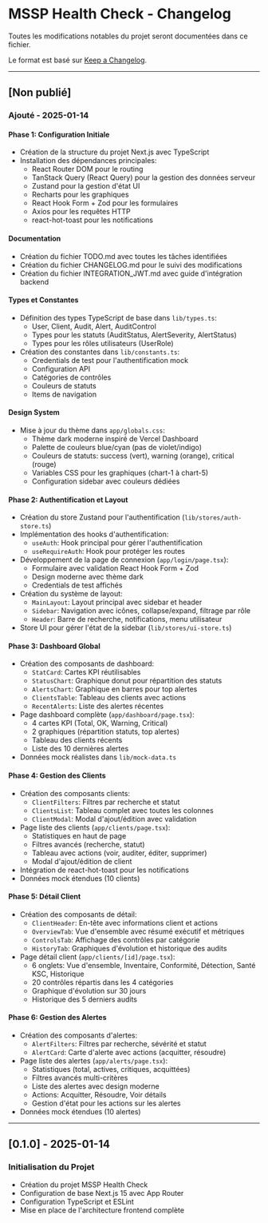 # MSSP Health Check - Changelog

Toutes les modifications notables du projet seront documentées dans ce fichier.

Le format est basé sur [Keep a Changelog](https://keepachangelog.com/fr/1.0.0/).

---

## [Non publié]

### Ajouté - 2025-01-14

#### Phase 1: Configuration Initiale
- Création de la structure du projet Next.js avec TypeScript
- Installation des dépendances principales:
  - React Router DOM pour le routing
  - TanStack Query (React Query) pour la gestion des données serveur
  - Zustand pour la gestion d'état UI
  - Recharts pour les graphiques
  - React Hook Form + Zod pour les formulaires
  - Axios pour les requêtes HTTP
  - react-hot-toast pour les notifications

#### Documentation
- Création du fichier TODO.md avec toutes les tâches identifiées
- Création du fichier CHANGELOG.md pour le suivi des modifications
- Création du fichier INTEGRATION_JWT.md avec guide d'intégration backend

#### Types et Constantes
- Définition des types TypeScript de base dans `lib/types.ts`:
  - User, Client, Audit, Alert, AuditControl
  - Types pour les statuts (AuditStatus, AlertSeverity, AlertStatus)
  - Types pour les rôles utilisateurs (UserRole)
- Création des constantes dans `lib/constants.ts`:
  - Credentials de test pour l'authentification mock
  - Configuration API
  - Catégories de contrôles
  - Couleurs de statuts
  - Items de navigation

#### Design System
- Mise à jour du thème dans `app/globals.css`:
  - Thème dark moderne inspiré de Vercel Dashboard
  - Palette de couleurs blue/cyan (pas de violet/indigo)
  - Couleurs de statuts: success (vert), warning (orange), critical (rouge)
  - Variables CSS pour les graphiques (chart-1 à chart-5)
  - Configuration sidebar avec couleurs dédiées

#### Phase 2: Authentification et Layout
- Création du store Zustand pour l'authentification (`lib/stores/auth-store.ts`)
- Implémentation des hooks d'authentification:
  - `useAuth`: Hook principal pour gérer l'authentification
  - `useRequireAuth`: Hook pour protéger les routes
- Développement de la page de connexion (`app/login/page.tsx`):
  - Formulaire avec validation React Hook Form + Zod
  - Design moderne avec thème dark
  - Credentials de test affichés
- Création du système de layout:
  - `MainLayout`: Layout principal avec sidebar et header
  - `Sidebar`: Navigation avec icônes, collapse/expand, filtrage par rôle
  - `Header`: Barre de recherche, notifications, menu utilisateur
- Store UI pour gérer l'état de la sidebar (`lib/stores/ui-store.ts`)

#### Phase 3: Dashboard Global
- Création des composants de dashboard:
  - `StatCard`: Cartes KPI réutilisables
  - `StatusChart`: Graphique donut pour répartition des statuts
  - `AlertsChart`: Graphique en barres pour top alertes
  - `ClientsTable`: Tableau des clients avec actions
  - `RecentAlerts`: Liste des alertes récentes
- Page dashboard complète (`app/dashboard/page.tsx`):
  - 4 cartes KPI (Total, OK, Warning, Critical)
  - 2 graphiques (répartition statuts, top alertes)
  - Tableau des clients récents
  - Liste des 10 dernières alertes
- Données mock réalistes dans `lib/mock-data.ts`

#### Phase 4: Gestion des Clients
- Création des composants clients:
  - `ClientFilters`: Filtres par recherche et statut
  - `ClientsList`: Tableau complet avec toutes les colonnes
  - `ClientModal`: Modal d'ajout/édition avec validation
- Page liste des clients (`app/clients/page.tsx`):
  - Statistiques en haut de page
  - Filtres avancés (recherche, statut)
  - Tableau avec actions (voir, auditer, éditer, supprimer)
  - Modal d'ajout/édition de client
- Intégration de react-hot-toast pour les notifications
- Données mock étendues (10 clients)

#### Phase 5: Détail Client
- Création des composants de détail:
  - `ClientHeader`: En-tête avec informations client et actions
  - `OverviewTab`: Vue d'ensemble avec résumé exécutif et métriques
  - `ControlsTab`: Affichage des contrôles par catégorie
  - `HistoryTab`: Graphiques d'évolution et historique des audits
- Page détail client (`app/clients/[id]/page.tsx`):
  - 6 onglets: Vue d'ensemble, Inventaire, Conformité, Détection, Santé KSC, Historique
  - 20 contrôles répartis dans les 4 catégories
  - Graphique d'évolution sur 30 jours
  - Historique des 5 derniers audits

#### Phase 6: Gestion des Alertes
- Création des composants d'alertes:
  - `AlertFilters`: Filtres par recherche, sévérité et statut
  - `AlertCard`: Carte d'alerte avec actions (acquitter, résoudre)
- Page liste des alertes (`app/alerts/page.tsx`):
  - Statistiques (total, actives, critiques, acquittées)
  - Filtres avancés multi-critères
  - Liste des alertes avec design moderne
  - Actions: Acquitter, Résoudre, Voir détails
  - Gestion d'état pour les actions sur les alertes
- Données mock étendues (10 alertes)

---

## [0.1.0] - 2025-01-14

### Initialisation du Projet
- Création du projet MSSP Health Check
- Configuration de base Next.js 15 avec App Router
- Configuration TypeScript et ESLint
- Mise en place de l'architecture frontend complète
